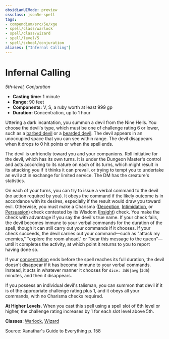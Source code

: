 ```yaml
---
obsidianUIMode: preview
cssclass: json5e-spell
tags:
- compendium/src/5e/xge
- spell/class/warlock
- spell/class/wizard
- spell/level/5
- spell/school/conjuration
aliases: ["Infernal Calling"]
---
```

# Infernal Calling
*5th-level, Conjuration*  

- **Casting time:** 1 minute
- **Range:** 90 feet
- **Components:** V, S, a ruby worth at least 999 gp
- **Duration:** Concentration, up to 1 hour

Uttering a dark incantation, you summon a devil from the Nine Hells. You choose the devil's type, which must be one of challenge rating 6 or lower, such as a [barbed devil](/compendium/bestiary/fiend/barbed-devil.md) or a [bearded devil](/compendium/bestiary/fiend/bearded-devil.md). The devil appears in an unoccupied space that you can see within range. The devil disappears when it drops to 0 hit points or when the spell ends.

The devil is unfriendly toward you and your companions. Roll initiative for the devil, which has its own turns. It is under the Dungeon Master's control and acts according to its nature on each of its turns, which might result in its attacking you if it thinks it can prevail, or trying to tempt you to undertake an evil act in exchange for limited service. The DM has the creature's statistics.

On each of your turns, you can try to issue a verbal command to the devil (no action required by you). It obeys the command if the likely outcome is in accordance with its desires, especially if the result would draw you toward evil. Otherwise, you must make a Charisma ([Deception](compendium/rules/skills.md#Deception), [Intimidation](compendium/rules/skills.md#Intimidation), or [Persuasion](compendium/rules/skills.md#Persuasion)) check contested by its Wisdom ([Insight](compendium/rules/skills.md#Insight)) check. You make the check with advantage if you say the devil's true name. If your check fails, the devil becomes immune to your verbal commands for the duration of the spell, though it can still carry out your commands if it chooses. If your check succeeds, the devil carries out your command—such as "attack my enemies," "explore the room ahead," or "bear this message to the queen"—until it completes the activity, at which point it returns to you to report having done so.

If your [concentration](compendium/rules/status.md#concentration) ends before the spell reaches its full duration, the devil doesn't disappear if it has become immune to your verbal commands. Instead, it acts in whatever manner it chooses for `dice: 3d6|avg` (`3d6`) minutes, and then it disappears.

If you possess an individual devil's talisman, you can summon that devil if it is of the appropriate challenge rating plus 1, and it obeys all your commands, with no Charisma checks required.

**At Higher Levels.** When you cast this spell using a spell slot of 6th level or higher, the challenge rating increases by 1 for each slot level above 5th.

**Classes**: [Warlock](/compendium/classes/warlock.md), [Wizard](/compendium/classes/wizard.md)

Source: Xanathar's Guide to Everything p. 158